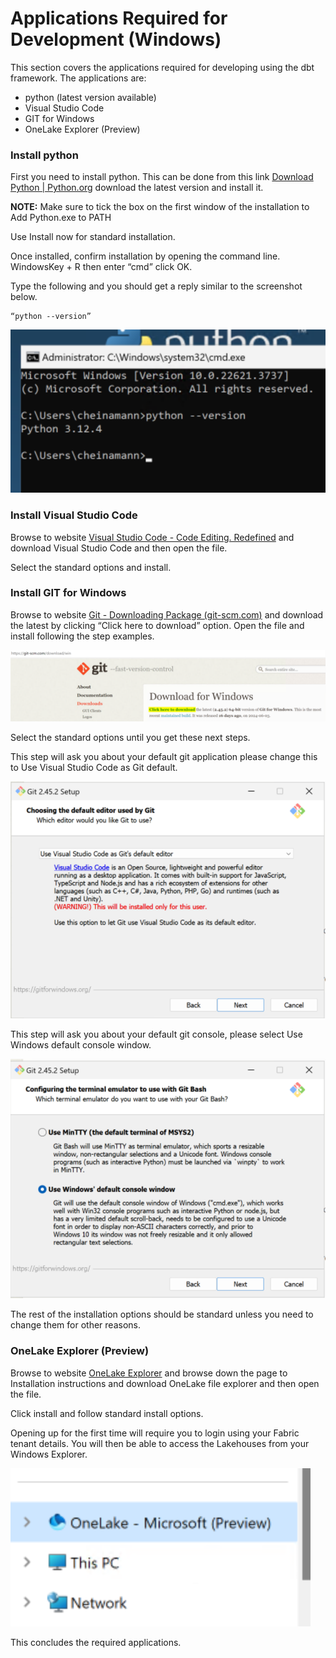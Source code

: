 # Applications Required for Development (Windows)

This section covers the applications required for developing using the dbt framework. The applications are:

- python (latest version available)
- Visual Studio Code
- GIT for Windows
- OneLake Explorer (Preview)

### Install python
First you need to install python. This can be done from this link [Download Python | Python.org](https://www.python.org/downloads/) download the latest version and install it. 

**NOTE:** Make sure to tick the box on the first window of the installation to Add Python.exe to PATH

Use Install now for standard installation.

Once installed, confirm installation by opening the command line. WindowsKey + R then enter “cmd” click OK. 

Type the following and you should get a reply similar to the screenshot below.
```command prompt 
“python --version”
```

![image info](./images/pythonversioncheck.png)

### Install Visual Studio Code
Browse to website [Visual Studio Code - Code Editing. Redefined](https://code.visualstudio.com/) and download Visual Studio Code and then open the file.

Select the standard options and install.

### Install GIT for Windows
Browse to website [Git - Downloading Package (git-scm.com)](https://git-scm.com/download/win) and download the latest by clicking “Click here to download” option. Open the file and install following the step examples.

![image info](./images/downloadgitforwindows.png)

Select the standard options until you get these next steps.

This step will ask you about your default git application please change this to Use Visual Studio Code as Git default. 

![image info](./images/defaulteditor.png)

This step will ask you about your default git console, please select Use Windows default console window.

![image info](./images/defaultconsole.png)

The rest of the installation options should be standard unless you need to change them for other reasons.

### OneLake Explorer (Preview)
Browse to website [OneLake Explorer](https://learn.microsoft.com/en-us/fabric/onelake/onelake-file-explorer) and browse down the page to Installation instructions and download OneLake file explorer and then open the file.

Click install and follow standard install options. 

Opening up for the first time will require you to login using your Fabric tenant details. You will then be able to access the Lakehouses from your Windows Explorer.

![image info](./images/onelake.png)

This concludes the required applications.